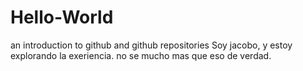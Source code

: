 # Hello-World
an introduction to github and github repositories
Soy jacobo, y estoy explorando la exeriencia. no se mucho mas que eso de verdad.
